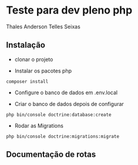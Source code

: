 # Teste para dev pleno php
Thales Anderson Telles Seixas

## Instalação

- clonar o projeto

- Instalar os pacotes php
```env
composer install
```

- Configure o banco de dados em .env.local

- Criar o banco de dados depois de configurar
```env
php bin/console doctrine:database:create
```

- Rodar as Migrations
```env
php bin/console doctrine:migrations:migrate
```

## Documentação de rotas

